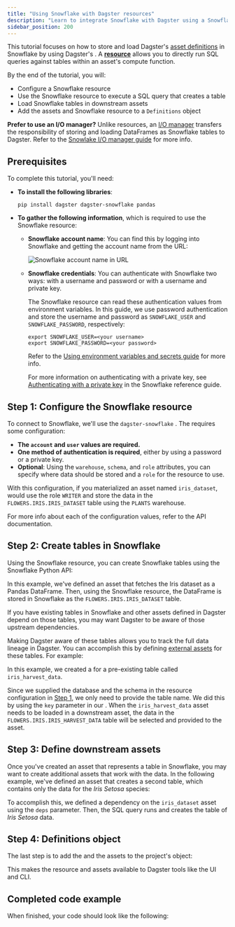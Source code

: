 ```yaml
---
title: "Using Snowflake with Dagster resources"
description: "Learn to integrate Snowflake with Dagster using a Snowflake resource."
sidebar_position: 200
---
```


This tutorial focuses on how to store and load Dagster's [asset definitions](/guides/build/assets/defining-assets) in Snowflake by using Dagster's <PyObject section="libraries" object="SnowflakeResource" module="dagster_snowflake" />. A [**resource**](/guides/build/external-resources/) allows you to directly run SQL queries against tables within an asset's compute function.

By the end of the tutorial, you will:

- Configure a Snowflake resource
- Use the Snowflake resource to execute a SQL query that creates a table
- Load Snowflake tables in downstream assets
- Add the assets and Snowflake resource to a `Definitions` object

**Prefer to use an I/O manager?** Unlike resources, an [I/O manager](/guides/build/io-managers/) transfers the responsibility of storing and loading DataFrames as Snowflake tables to Dagster. Refer to the [Snowlake I/O manager guide](/integrations/libraries/snowflake/using-snowflake-with-dagster-io-managers) for more info.

## Prerequisites

To complete this tutorial, you'll need:

- **To install the following libraries**:

  ```shell
  pip install dagster dagster-snowflake pandas
  ```

- **To gather the following information**, which is required to use the Snowflake resource:

  - **Snowflake account name**: You can find this by logging into Snowflake and getting the account name from the URL:
    
    ![Snowflake account name in URL](/images/integrations/snowflake/snowflake-account.png)

  - **Snowflake credentials**: You can authenticate with Snowflake two ways: with a username and password or with a username and private key.

    The Snowflake resource can read these authentication values from environment variables. In this guide, we use password authentication and store the username and password as `SNOWFLAKE_USER` and `SNOWFLAKE_PASSWORD`, respectively:

    ```shell
    export SNOWFLAKE_USER=<your username>
    export SNOWFLAKE_PASSWORD=<your password>
    ```

    Refer to the [Using environment variables and secrets guide](/guides/deploy/using-environment-variables-and-secrets) for more info.

    For more information on authenticating with a private key, see [Authenticating with a private key](/integrations/libraries/snowflake/reference#authenticating-using-a-private-key) in the Snowflake reference guide.


## Step 1: Configure the Snowflake resource

To connect to Snowflake, we'll use the `dagster-snowflake` <PyObject section="libraries" object="SnowflakeResource" module="dagster_snowflake" />. The <PyObject section="libraries" object="SnowflakeResource" module="dagster_snowflake" /> requires some configuration:

- **The `account` and `user` values are required.**
- **One method of authentication is required**, either by using a password or a private key.
- **Optional**: Using the `warehouse`, `schema`, and `role` attributes, you can specify where data should be stored and a `role` for the resource to use.

<CodeExample path="docs_snippets/docs_snippets/integrations/snowflake/resource_tutorial/full_example.py" startAfter="start_config" endBefore="end_config" />

With this configuration, if you materialized an asset named `iris_dataset`, <PyObject section="libraries" object="SnowflakeResource" module="dagster_snowflake" /> would use the role `WRITER` and store the data in the `FLOWERS.IRIS.IRIS_DATASET` table using the `PLANTS` warehouse.

For more info about each of the configuration values, refer to the <PyObject section="libraries" module="dagster_snowflake" object="SnowflakeResource" /> API documentation.

## Step 2: Create tables in Snowflake

<Tabs>
<TabItem value="Create tables in Snowflake from Dagster assets">

Using the Snowflake resource, you can create Snowflake tables using the Snowflake Python API:

<CodeExample path="docs_snippets/docs_snippets/integrations/snowflake/resource_tutorial/full_example.py" startAfter="start_asset" endBefore="end_asset" />

In this example, we've defined an asset that fetches the Iris dataset as a Pandas DataFrame. Then, using the Snowflake resource, the DataFrame is stored in Snowflake as the `FLOWERS.IRIS.IRIS_DATASET` table.

</TabItem>
<TabItem value="Make existing tables available in Dagster">

If you have existing tables in Snowflake and other assets defined in Dagster depend on those tables, you may want Dagster to be aware of those upstream dependencies.

Making Dagster aware of these tables allows you to track the full data lineage in Dagster. You can accomplish this by defining [external assets](/guides/build/assets/external-assets) for these tables. For example:

<CodeExample path="docs_snippets/docs_snippets/integrations/snowflake/source_asset.py" />

In this example, we created a <PyObject section="assets" module="dagster" object="AssetSpec" /> for a pre-existing table called `iris_harvest_data`.

Since we supplied the database and the schema in the resource configuration in [Step 1](#step-1-configure-the-snowflake-resource), we only need to provide the table name. We did this by using the `key` parameter in our <PyObject section="assets" module="dagster" object="AssetSpec" />. When the `iris_harvest_data` asset needs to be loaded in a downstream asset, the data in the `FLOWERS.IRIS.IRIS_HARVEST_DATA` table will be selected and provided to the asset.

</TabItem>
</Tabs>

## Step 3: Define downstream assets

Once you've created an asset that represents a table in Snowflake, you may want to create additional assets that work with the data. In the following example, we've defined an asset that creates a second table, which contains only the data for the _Iris Setosa_ species:

<CodeExample path="docs_snippets/docs_snippets/integrations/snowflake/resource_tutorial/full_example.py" startAfter="start_downstream" endBefore="end_downstream" />

To accomplish this, we defined a dependency on the `iris_dataset` asset using the `deps` parameter. Then, the SQL query runs and creates the table of _Iris Setosa_ data.

## Step 4: Definitions object

The last step is to add the <PyObject section="libraries" object="SnowflakeResource" module="dagster_snowflake" /> and the assets to the project's <PyObject section="definitions" module="dagster" object="Definitions" /> object:

<CodeExample path="docs_snippets/docs_snippets/integrations/snowflake/resource_tutorial/full_example.py" startAfter="start_definitions" endBefore="end_definitions" />

This makes the resource and assets available to Dagster tools like the UI and CLI.

## Completed code example

When finished, your code should look like the following:

<CodeExample path="docs_snippets/docs_snippets/integrations/snowflake/resource_tutorial/full_example_formatted.py" />
